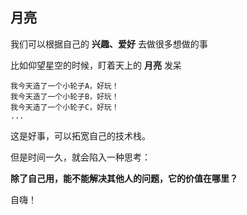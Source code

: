 ## 月亮
我们可以根据自己的 **兴趣、爱好** 去做很多想做的事

比如仰望星空的时候，盯着天上的 **月亮** 发呆
```
我今天造了一个小轮子A，好玩！
我今天造了一个小轮子B，好玩！
我今天造了一个小轮子C，好玩！
...
```
这是好事，可以拓宽自己的技术栈。

但是时间一久，就会陷入一种思考：

**除了自己用，能不能解决其他人的问题，它的价值在哪里？**

自嗨！

